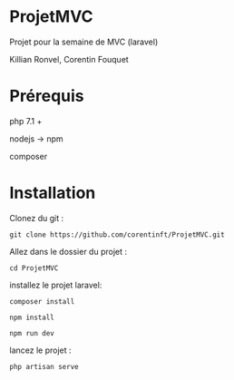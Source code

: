 # ProjetMVC
Projet pour la semaine de MVC (laravel)

Killian Ronvel, Corentin Fouquet

# Prérequis

php 7.1 +

nodejs -> npm

composer

# Installation

Clonez du git :

    git clone https://github.com/corentinft/ProjetMVC.git

Allez dans le dossier du projet :

    cd ProjetMVC

installez le projet laravel:

    composer install

    npm install

    npm run dev

lancez le projet :

    php artisan serve
